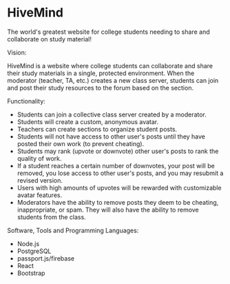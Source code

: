 # HiveMind
The world's greatest website for college students needing to share and collaborate on study material!

Vision: 

HiveMind is a website where college students can collaborate and share their study materials in a single, protected environment. When the moderator (teacher, TA, etc.) creates a new class server, students can join and post their study resources to the forum based on the section.

Functionality: 
- Students can join a collective class server created by a moderator.
- Students will create a custom, anonymous avatar. 
- Teachers can create sections to organize student posts.
- Students will not have access to other user's posts until they have posted their own work (to prevent cheating).
- Students may rank (upvote or downvote) other user's posts to rank the quality of work.
- If a student reaches a certain number of downvotes, your post will be removed, you lose access to other user's posts, and you may resubmit a revised version.
- Users with high amounts of upvotes will be rewarded with customizable avatar features.
- Moderators have the ability to remove posts they deem to be cheating, inappropriate, or spam. They will also have the ability to remove students from the class.

Software, Tools and Programming Languages:
- Node.js
- PostgreSQL
- passport.js/firebase
- React
- Bootstrap 
